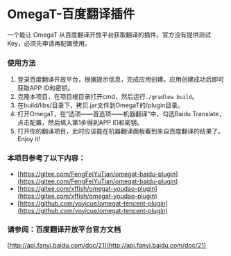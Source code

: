 # OmegaT-百度翻译插件

一个能让 OmegaT 从百度翻译开放平台获取翻译的插件。官方没有提供测试 Key，必须先申请再配置使用。

### 使用方法

1. 登录百度翻译开放平台，根据提示信息，完成应用创建。应用创建成功后即可获取APP ID和密钥。
2. 克隆本项目，在项目根目录打开cmd，然后运行`./gradlew build`。
3. 在build/libs/目录下，拷贝.jar文件到OmegaT的/plugin目录。
4. 打开OmegaT，在“选项——首选项——机器翻译”中，勾选Baidu Translate，点击配置，然后填入第1步得到APP ID和密钥。
5. 打开你的翻译项目，此时应该能在机器翻译面板看到来自百度翻译的结果了。Enjoy it!

### 本项目参考了以下内容：

* [https://gitee.com/FengFeiYuTian/omegat-baidu-plugin](https://gitee.com/FengFeiYuTian/omegat-baidu-plugin)
* [https://gitee.com/xffish/omegat-youdao-plugin](https://gitee.com/xffish/omegat-youdao-plugin)
* [https://github.com/yoyicue/omegat-tencent-plugin](https://github.com/yoyicue/omegat-tencent-plugin)

### 请参阅：百度翻译开放平台官方文档

[http://api.fanyi.baidu.com/doc/21](http://api.fanyi.baidu.com/doc/21)